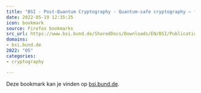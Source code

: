 ```yaml
---
title: "BSI - Post-Quantum Cryptography - Quantum-safe cryptography – fundamentals, current developments and..."
date: 2022-05-19 12:35:25
icon: bookmark
source: Firefox bookmarks
src_url: https://www.bsi.bund.de/SharedDocs/Downloads/EN/BSI/Publications/Brochure/quantum-safe-cryptography.html?nn=433196
domains:
- bsi.bund.de
2022: "05"
categories:
- cryptography

---
```

Deze bookmark kan je vinden op [bsi.bund.de](https://www.bsi.bund.de/SharedDocs/Downloads/EN/BSI/Publications/Brochure/quantum-safe-cryptography.html?nn=433196).

